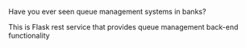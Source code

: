 Have you ever seen queue management systems in banks?

This is Flask rest service that provides queue management back-end functionality
